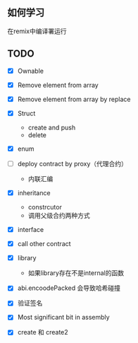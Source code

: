 ## 如何学习
在remix中编译署运行

## TODO

- [x] Ownable 
- [x] Remove element from array
- [x] Remove element from array by replace
- [x] Struct
    - create and push
    - delete
- [x] enum
- [ ] deploy contract by proxy（代理合约）
    - 内联汇编
- [x] inheritance
    - constrcutor
    - 调用父级合约两种方式
- [x] interface
- [x] call other contract
- [x] library
    - 如果library存在不是internal的函数
- [x] abi.encoodePacked 会导致哈希碰撞
- [x] 验证签名
- [x] Most significant bit in assembly
- [x] create 和 create2
    

